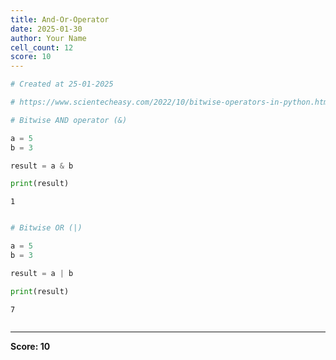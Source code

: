 ```yaml
---
title: And-Or-Operator
date: 2025-01-30
author: Your Name
cell_count: 12
score: 10
---
```


```python
# Created at 25-01-2025
```


```python
# https://www.scientecheasy.com/2022/10/bitwise-operators-in-python.html/
```


```python
# Bitwise AND operator (&)
```


```python
a = 5
b = 3 
```


```python
result = a & b 
```


```python
print(result)
```

    1



```python

```


```python
# Bitwise OR (|)
```


```python
a = 5
b = 3 
```


```python
result = a | b
```


```python
print(result)
```

    7



```python

```


---
**Score: 10**

